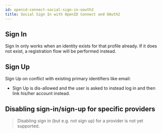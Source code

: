 ```yaml
---
id: openid-connect-social-sign-in-oauth2
title: Social Sign In with OpenID Connect and OAuth2
---
```


## Sign In

Sign In only works when an identity exists for that profile already.
If it does not exist, a registration flow will be performed instead.

## Sign Up

Sign Up on conflict with existing primary identifiers like email:

* Sign Up is dis-allowed and the user is asked to instead log in and then
    link his/her account instead.

## Disabling sign-in/sign-up for specific providers

> Disabling sign in (but e.g. not sign up) for a provider is not yet supported.
